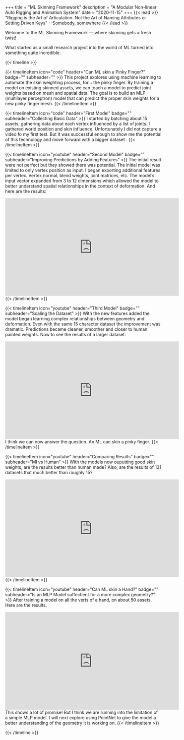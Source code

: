 +++
title = "ML Skinning Framework"
description = "A Modular Non-linear Auto Rigging and Animation System"
date = "2020-11-15"
+++
{{< lead >}}
"Rigging is the Art of Articulation. Not the Art of Naming Attributes or Setting Driven Keys"  --Somebody, somewhere
{{< /lead >}}

Welcome to the ML Skinning Framework — where skinning gets a fresh twist!

What started as a small research project into the world of ML turned into something quite incredible.


{{< timeline >}}

{{< timelineItem icon="code" header="Can ML skin a Pinky Finger?" badge="" subheader="" >}}
This project explores using machine learning to automate the skin weighting process, for… the pinky finger. By training a model on existing skinned assets, we can teach a model to predict joint weights based on mesh and spatial data. The goal is to build an MLP (multilayer perceptron) model that can predict the proper skin weights for a new pinky finger mesh.
{{< /timelineItem >}}

{{< timelineItem icon="code" header="First Model" badge="" subheader="Collecting Basic Data" >}}
I started by batching about 15 assets, gathering data about each vertex influenced by a list of joints. I gathered world position and skin influence. Unfortunately I did not capture a video fo my first test. But it was successful enough to show me the potential of this technology and move forward with a bigger dataset .
{{< /timelineItem >}}

{{< timelineItem icon="youtube" header="Second Model" badge="" subheader="Improving Predictions by Adding Features" >}}
The initial result were not perfect but they showed there was potential.
The initial model was limited to only vertex position as input.
I began exporting additional features per vertex. Vertex normal, blend weights, joint matrices, etc.
The model’s input vector expanded from 3 to 12 dimensions which allowed the model to better understand spatial relationships in the context of deformation.
And here are the results:
<iframe width="560" height="315" src="https://www.youtube.com/embed/MW1jnLHifF0?si=bImht2jOBPu7MVwp" title="YouTube video player" frameborder="0" allow="accelerometer; autoplay; clipboard-write; encrypted-media; gyroscope; picture-in-picture; web-share" referrerpolicy="strict-origin-when-cross-origin" allowfullscreen></iframe>
{{< /timelineItem >}}

{{< timelineItem icon="youtube" header="Third Model" badge="" subheader="Scaling the Dataset" >}}
With the new features added the model began learning complex relationships between geometry and deformation.
Even with the same 15 character dataset the improvement was dramatic.
Predictions became cleaner, smoother and closer to human painted weights.
Now to see the results of a larger dataset:
<iframe width="560" height="315" src="https://www.youtube.com/embed/qMmAO_AeQVk?si=kkGm9f4I9MQ-eVJU" title="YouTube video player" frameborder="0" allow="accelerometer; autoplay; clipboard-write; encrypted-media; gyroscope; picture-in-picture; web-share" referrerpolicy="strict-origin-when-cross-origin" allowfullscreen></iframe>
I think we can now answer the question. An ML can skin a pinky finger.
{{< /timelineItem >}}

{{< timelineItem icon="youtube" header="Comparing Results" badge="" subheader="Ml vs Human" >}}
With the models now ouputting good skin weights, are the results better than human made?
Also, are the results of 131 datasets that much better than roughly 15? 
<iframe width="560" height="315" src="https://www.youtube.com/embed/BmzBpF_heT4?si=gzGrC-a2Wns5zsKR" title="YouTube video player" frameborder="0" allow="accelerometer; autoplay; clipboard-write; encrypted-media; gyroscope; picture-in-picture; web-share" referrerpolicy="strict-origin-when-cross-origin" allowfullscreen></iframe>
{{< /timelineItem >}}

{{< timelineItem icon="youtube" header="Can ML skin a Hand?" badge="" subheader="Is an MLP Model suffectient for a more complex geometry?" >}}
After training a model on all the verts of a hand, on about 50 assets. Here are the results.
<iframe width="560" height="315" src="https://www.youtube.com/embed/BmzBpF_heT4?si=gzGrC-a2Wns5zsKR" title="YouTube video player" frameborder="0" allow="accelerometer; autoplay; clipboard-write; encrypted-media; gyroscope; picture-in-picture; web-share" referrerpolicy="strict-origin-when-cross-origin" allowfullscreen></iframe>
This shows a lot of promise! But I think we are running into the limitation of a simple MLP model. I will next explore using PointNet to give the model a better understanding of the geometry it is working on.
{{< /timelineItem >}}

{{< /timeline >}}

